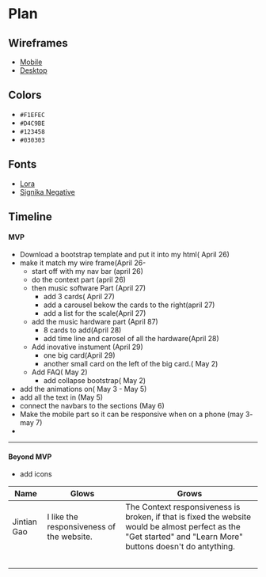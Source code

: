 # Plan

## Wireframes
* [Mobile](https://wireframe.cc/zl1GFI)
* [Desktop](https://wireframe.cc/fxaypF)

## Colors
* `#F1EFEC`
* `#D4C9BE`
* `#123458`
* `#030303`

## Fonts
* [Lora](https://fonts.google.com/specimen/Lora)
* [Signika Negative](https://fonts.google.com/specimen/Signika+Negative)

## Timeline

#### MVP
* Download a bootstrap template and put it into my html( April 26)
* make it match my wire frame(April 26-
  *   start off with my nav bar (april 26)
  * do the context part (april 26)
  * then music software Part (April 27)
    * add 3 cards( April 27)
    * add a carousel bekow the cards to the right(april 27)
    * add a list for the scale(April 27)
  * add the music hardware part (April 87)
    * 8 cards to add(April 28)
    * add time line and carosel of all the hardware(April 28)
  * Add inovative instument (April 29)
    * one big card(April 29)
    * another small card on the left of the big card.( May 2)
  * Add FAQ( May 2)
    *  add collapse bootstrap( May 2)
*  add the animations on( May 3 - May 5)
*  add all the text in (May 5)
*  connect the navbars to the sections (May 6)
*  Make the mobile part so it can be responsive when on a phone (may 3- may 7)
*   
     

---

#### Beyond MVP

* add icons










| Name | Glows | Grows |
| -------- | ------- | ------- |
|  Jintian Gao | I like the responsiveness of the website.  | The Context responsiveness is broken, if that is fixed the website would be almost perfect as the "Get started" and "Learn More" buttons doesn't do antything.
|   |   |
|   |   |
|   |   |
|   |   |
|   |   |


